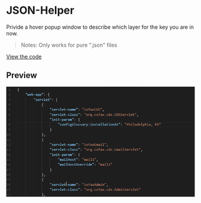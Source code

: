 # JSON-Helper

Privide a hover popup window to describe which layer for the key you are in now.
>Notes: Only works for pure ".json" files

[View the code](https://github.com/mine2chow/JSON-Helper)

## Preview

![avatar](./client/JSON-Helper.gif)